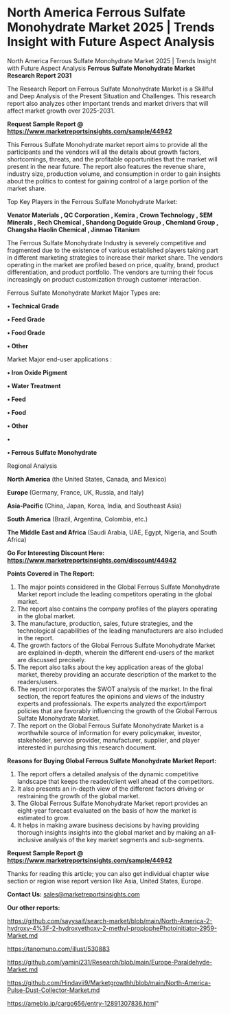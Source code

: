 # North America Ferrous Sulfate Monohydrate Market 2025 | Trends Insight with Future Aspect Analysis
 North America Ferrous Sulfate Monohydrate Market 2025 | Trends Insight with Future Aspect Analysis
<strong>Ferrous Sulfate Monohydrate Market Research Report 2031</strong>

The Research Report on Ferrous Sulfate Monohydrate Market is a Skillful and Deep Analysis of the Present Situation and Challenges. This research report also analyzes other important trends and market drivers that will affect market growth over 2025-2031.

<strong>Request Sample Report @ <a href=https://www.marketreportsinsights.com/sample/44942>https://www.marketreportsinsights.com/sample/44942</a></strong>

This Ferrous Sulfate Monohydrate market report aims to provide all the participants and the vendors will all the details about growth factors, shortcomings, threats, and the profitable opportunities that the market will present in the near future. The report also features the revenue share, industry size, production volume, and consumption in order to gain insights about the politics to contest for gaining control of a large portion of the market share.

Top Key Players in the Ferrous Sulfate Monohydrate Market:

<strong>Venator Materials , QC Corporation , Kemira , Crown Technology , SEM Minerals , Rech Chemical , Shandong Doguide Group , Chemland Group , Changsha Haolin Chemical , Jinmao Titanium </strong>

The Ferrous Sulfate Monohydrate Industry is severely competitive and fragmented due to the existence of various established players taking part in different marketing strategies to increase their market share. The vendors operating in the market are profiled based on price, quality, brand, product differentiation, and product portfolio. The vendors are turning their focus increasingly on product customization through customer interaction.

Ferrous Sulfate Monohydrate Market Major Types are:

<strong>•  Technical Grade 

•  Feed Grade 

•  Food Grade 

•  Other</strong>

Market Major end-user applications :

<strong>•  Iron Oxide Pigment 

•  Water Treatment 

•  Feed 

•  Food 

•  Other 

•  

•  Ferrous Sulfate Monohydrate</strong>

Regional Analysis

</u><strong><b>North America</b></strong> (the United States, Canada, and Mexico)

<strong><b>Europe </b></strong>(Germany, France, UK, Russia, and Italy)

<strong><b>Asia-Pacific</b></strong> (China, Japan, Korea, India, and Southeast Asia)

<strong><b>South America</b></strong> (Brazil, Argentina, Colombia, etc.)

<strong><b>The Middle East and Africa</b></strong> (Saudi Arabia, UAE, Egypt, Nigeria, and South Africa)

<strong>Go For Interesting Discount Here: <a href=https://www.marketreportsinsights.com/discount/44942>https://www.marketreportsinsights.com/discount/44942</a></strong>

<strong>Points Covered in The Report:</strong>
<ol>
  <li>The major points considered in the Global Ferrous Sulfate Monohydrate Market report include the leading competitors operating in the global market.</li>
  <li>The report also contains the company profiles of the players operating in the global market.</li>
  <li>The manufacture, production, sales, future strategies, and the technological capabilities of the leading manufacturers are also included in the report.</li>
  <li>The growth factors of the Global Ferrous Sulfate Monohydrate Market are explained in-depth, wherein the different end-users of the market are discussed precisely.</li>
  <li>The report also talks about the key application areas of the global market, thereby providing an accurate description of the market to the readers/users.</li>
  <li>The report incorporates the SWOT analysis of the market. In the final section, the report features the opinions and views of the industry experts and professionals. The experts analyzed the export/import policies that are favorably influencing the growth of the Global Ferrous Sulfate Monohydrate Market.</li>
  <li>The report on the Global Ferrous Sulfate Monohydrate Market is a worthwhile source of information for every policymaker, investor, stakeholder, service provider, manufacturer, supplier, and player interested in purchasing this research document.</li>
</ol>
<strong>Reasons for Buying Global Ferrous Sulfate Monohydrate Market Report:</strong>

<ol>
  <li>The report offers a detailed analysis of the dynamic competitive landscape that keeps the reader/client well ahead of the competitors.</li>
  <li>It also presents an in-depth view of the different factors driving or restraining the growth of the global market.</li>
  <li>The Global Ferrous Sulfate Monohydrate Market report provides an eight-year forecast evaluated on the basis of how the market is estimated to grow.</li>
  <li>It helps in making aware business decisions by having providing thorough insights insights into the global market and by making an all-inclusive analysis of the key market segments and sub-segments.</li>
</ol>
<strong>Request Sample Report @ <a href=https://www.marketreportsinsights.com/sample/44942>https://www.marketreportsinsights.com/sample/44942</a></strong>


Thanks for reading this article; you can also get individual chapter wise section or region wise report version like Asia, United States, Europe.

<strong>Contact Us:</strong>
sales@marketreportsinsights.com

<strong>Our other reports:</strong>

<a href=https://github.com/sayysaif/search-market/blob/main/North-America-2-hydroxy-4%3F-2-hydroxyethoxy-2-methyl-propiophePhotoinitiator-2959-Market.md>https://github.com/sayysaif/search-market/blob/main/North-America-2-hydroxy-4%3F-2-hydroxyethoxy-2-methyl-propiophePhotoinitiator-2959-Market.md</a>

<a href=https://tanomuno.com/illust/530883>https://tanomuno.com/illust/530883</a>

<a href=https://github.com/yamini231/Research/blob/main/Europe-Paraldehyde-Market.md>https://github.com/yamini231/Research/blob/main/Europe-Paraldehyde-Market.md</a>

<a href=https://github.com/Hindavii9/Marketgrowthh/blob/main/North-America-Pulse-Dust-Collector-Market.md>https://github.com/Hindavii9/Marketgrowthh/blob/main/North-America-Pulse-Dust-Collector-Market.md</a>

<a href=https://ameblo.jp/cargo656/entry-12891307836.html>https://ameblo.jp/cargo656/entry-12891307836.html</a>"
